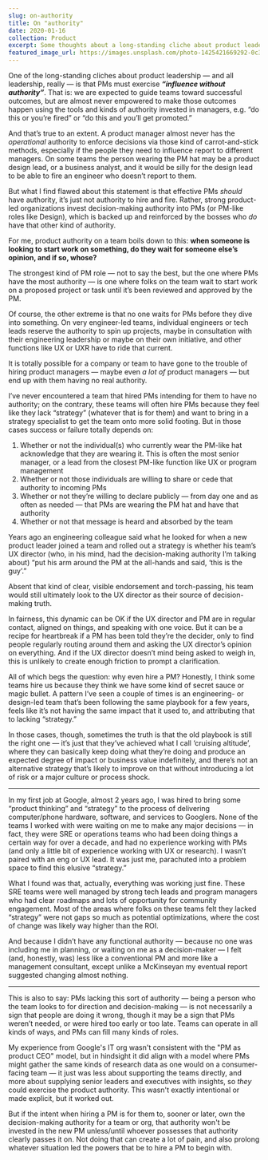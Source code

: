 ```yaml
---
slug: on-authority
title: On "authority"
date: 2020-01-16
collection: Product
excerpt: Some thoughts about a long-standing cliche about product leadership.
featured_image_url: https://images.unsplash.com/photo-1425421669292-0c3da3b8f529?ixlib=rb-1.2.1&ixid=MXwxMjA3fDB8MHxwaG90by1wYWdlfHx8fGVufDB8fHw%3D&auto=format
---
```


One of the long-standing cliches about product leadership — and all leadership, really — is that PMs must exercise <strong><em>“influence without authority”</em></strong>. That is: we are expected to guide teams toward successful outcomes, but are almost never empowered to make those outcomes happen using the tools and kinds of authority invested in managers, e.g. “do this or you’re fired” or “do this and you’ll get promoted.”

And that’s true to an extent. A product manager almost never has the <em>operational</em> authority to enforce decisions via those kind of carrot-and-stick methods, especially if the people they need to influence report to different managers. On some teams the person wearing the PM hat may be a product design lead, or a business analyst, and it would be silly for the design lead to be able to fire an engineer who doesn’t report to them.

But what I find flawed about this statement is that effective PMs <em>should</em> have authority, it’s just not authority to hire and fire. Rather, strong product-led organizations invest decision-making authority into PMs (or PM-like roles like Design), which is backed up and reinforced by the bosses who <em>do</em> have that other kind of authority.

For me, product authority on a team boils down to this: <strong>when someone is looking to start work on something, do they wait for someone else’s opinion, and if so, whose?</strong>

The strongest kind of PM role — not to say the best, but the one where PMs have the most authority — is one where folks on the team wait to start work on a proposed project or task until it’s been reviewed and approved by the PM.

Of course, the other extreme is that no one waits for PMs before they dive into something. On very engineer-led teams, individual engineers or tech leads reserve the authority to spin up projects, maybe in consultation with their engineering leadership or maybe on their own initiative, and other functions like UX or UXR have to ride that current.

It is totally possible for a company or team to have gone to the trouble of hiring product managers —&nbsp;maybe even <em>a lot of</em> product managers — but end up with them having no real authority.

I’ve never encountered a team that hired PMs intending for them to have no authority; on the contrary, these teams will often hire PMs because they feel like they lack “strategy” (whatever that is for them) and want to bring in a strategy specialist to get the team onto more solid footing. But in those cases success or failure totally depends on:

<ol><li>Whether or not the individual(s) who currently wear the PM-like hat acknowledge that they are wearing it. This is often the most senior manager, or a lead from the closest PM-like function like UX or program management</li><li>Whether or not those individuals are willing to share or cede that authority to incoming PMs</li><li>Whether or not they’re willing to declare publicly — from day one and as often as needed — that PMs are wearing the PM hat and have that authority</li><li>Whether or not that message is heard and absorbed by the team</li></ol>

Years ago an engineering colleague said what he looked for when a new product leader joined a team and rolled out a strategy is whether his team’s UX director (who, in his mind, had the decision-making authority I’m talking about) “put his arm around the PM at the all-hands and said, ‘this is the guy’.”

Absent that kind of clear, visible endorsement and torch-passing, his team would still ultimately look to the UX director as their source of decision-making truth.

In fairness, this dynamic can be OK if the UX director and PM are in regular contact, aligned on things, and speaking with one voice. But it can be a recipe for heartbreak if a PM has been told they’re the decider, only to find people regularly routing around them and asking the UX director’s opinion on everything. And if the UX director doesn’t mind being asked to weigh in, this is unlikely to create enough friction to prompt a clarification.&nbsp;

All of which begs the question: why even hire a PM? Honestly, I think some teams hire us because they think we have some kind of secret sauce or magic bullet. A pattern I’ve seen a couple of times is an engineering- or design-led team that’s been following the same playbook for a few years, feels like it’s not having the same impact that it used to, and attributing that to lacking “strategy.”

In those cases, though, sometimes the truth is that the old playbook is still the right one — it’s just that they’ve achieved what I call ‘cruising altitude’, where they can basically keep doing what they’re doing and produce an expected degree of impact or business value indefinitely, and there’s not an alternative strategy that’s likely to improve on that without introducing a lot of risk or a major culture or process shock.

<hr class="wp-block-separator"/>

In my first job at Google, almost 2 years ago, I was hired to bring some “product thinking” and “strategy” to the process of delivering computer/phone hardware, software, and services to Googlers. None of the teams I worked with were waiting on me to make any major decisions — in fact, they were SRE or operations teams who had been doing things a certain way for over a decade, and had no experience working with PMs (and only a little bit of experience working with UX or research). I wasn’t paired with an eng or UX lead. It was just me, parachuted into a problem space to find this elusive “strategy.”

What I found was that, actually, everything was working just fine. These SRE teams were well managed by strong tech leads and program managers who had clear roadmaps and lots of opportunity for community engagement. Most of the areas where folks on these teams felt they lacked “strategy” were not gaps so much as potential optimizations, where the cost of change was likely way higher than the ROI.

And because I didn’t have any functional authority — because no one was including me in planning, or waiting on me as a decision-maker — I felt (and, honestly, was) less like a conventional PM and more like a management consultant, except unlike a McKinseyan my eventual report suggested changing almost nothing.

<hr class="wp-block-separator"/>

This is also to say: PMs lacking this sort of authority —&nbsp;being a person who the team looks to for direction and decision-making — is not necessarily a sign that people are doing it wrong, though it may be a sign that PMs weren’t needed, or were hired too early or too late. Teams can operate in all kinds of ways, and PMs can fill many kinds of roles.

My experience from Google's IT org wasn't consistent with the "PM as product CEO" model, but in hindsight it did align with a model where PMs might gather the same kinds of research data as one would on a consumer-facing team — it just was less about supporting the teams directly, and more about supplying senior leaders and executives with insights, so <em>they</em> could exercise the product authority. This wasn't exactly intentional or made explicit, but it worked out.

But if the intent when hiring a PM is for them to, sooner or later, own the decision-making authority for a team or org, that authority won't be invested in the new PM unless/until whoever possesses that authority clearly passes it on. Not doing that can create a lot of pain, and also prolong whatever situation led the powers that be to hire a PM to begin with.